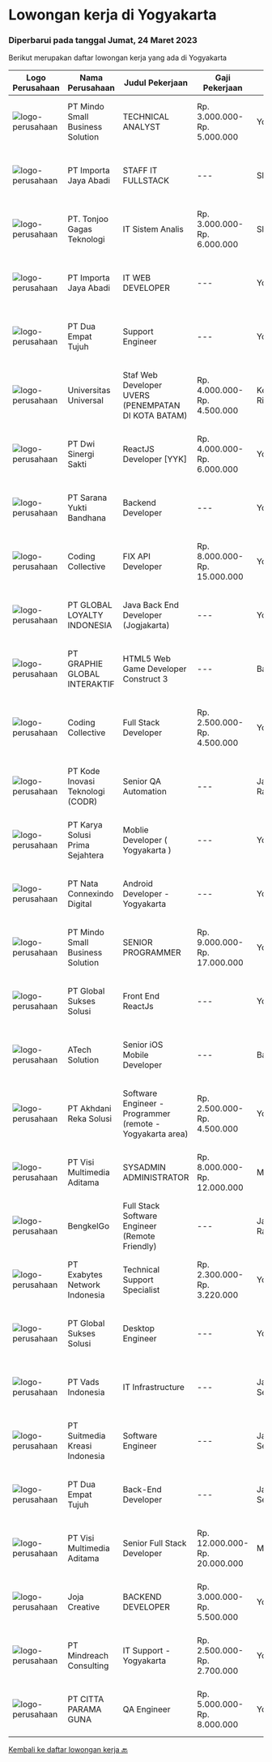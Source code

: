 
  # Lowongan kerja di Yogyakarta

  ### Diperbarui pada tanggal Jumat, 24 Maret 2023

  Berikut merupakan daftar lowongan kerja yang ada di Yogyakarta

  |Logo Perusahaan | Nama Perusahaan | Judul Pekerjaan | Gaji Pekerjaan | Lokasi | Deskripsi | Tanggal diunggah | Pranala |
  | -------------- | --------------- | --------------- | --------- | --------- | -------------- | ------- | ----------- |
  |![logo-perusahaan](https://i.ibb.co/sqvTCh9/112815900-stock-vector-no-image-available-icon-flat-vector.webp)|PT Mindo Small Business Solution|TECHNICAL ANALYST|Rp. 3.000.000-Rp. 5.000.000|Yogyakarta|Minimum Qualifications and Experience : Bachelor's degree in related fields. Have at least 2 years of working experience in the related field...|Kamis, 23 Maret 2023|https://www.jobstreet.co.id/id/job/technical-analyst-4260947?token=0~134ec22d-ab02-4c32-b6aa-5a1a1e8e0a9b&sectionRank=1&jobId=jobstreet-id-job-4260947|
|![logo-perusahaan](https://image-service-cdn.seek.com.au/cd40cd7d97052507a8ec3890747892cc72020ed8/ee4dce1061f3f616224767ad58cb2fc751b8d2dc)|PT Importa Jaya Abadi|STAFF IT FULLSTACK|---|Sleman|IT FULLSTACKKUALIFIKASI Usia maksimal 25 tahun Pendidikan IT/System Informasi Familiar dengan PHP, Rest API, Laravel, CI MySQL, CSS dan JQuery,...|Rabu, 22 Maret 2023|https://www.jobstreet.co.id/id/job/staff-it-fullstack-4251542?token=0~134ec22d-ab02-4c32-b6aa-5a1a1e8e0a9b&sectionRank=2&jobId=jobstreet-id-job-4251542|
|![logo-perusahaan](https://image-service-cdn.seek.com.au/4600908cb60ff997f84b15ff5c52e4f4c2ee93ea/ee4dce1061f3f616224767ad58cb2fc751b8d2dc)|PT. Tonjoo Gagas Teknologi|IT Sistem Analis|Rp. 3.000.000-Rp. 6.000.000|Sleman|✔ Requirement: Memiliki pengetahuan teknis yang baik tentang teknologi web (sistem informasi, website, aplikasi mobile). Memiliki pengalaman...|Rabu, 22 Maret 2023|https://www.jobstreet.co.id/id/job/it-sistem-analis-4252347?token=0~134ec22d-ab02-4c32-b6aa-5a1a1e8e0a9b&sectionRank=3&jobId=jobstreet-id-job-4252347|
|![logo-perusahaan](https://image-service-cdn.seek.com.au/cd40cd7d97052507a8ec3890747892cc72020ed8/ee4dce1061f3f616224767ad58cb2fc751b8d2dc)|PT Importa Jaya Abadi|IT WEB DEVELOPER|---|Yogyakarta|IT WEB DEVELOPERKUALIFIKASI Usia maksimal 30 tahun Pendidikan IT/System Informasi Familiar dengan PHP, Rest API, Laravel, CI MySQL, CSS dan JQuery,...|Rabu, 22 Maret 2023|https://www.jobstreet.co.id/id/job/it-web-developer-4252645?token=0~134ec22d-ab02-4c32-b6aa-5a1a1e8e0a9b&sectionRank=4&jobId=jobstreet-id-job-4252645|
|![logo-perusahaan](https://image-service-cdn.seek.com.au/77b21a0ee2c136c382dd20b539140dcaf7d79275/ee4dce1061f3f616224767ad58cb2fc751b8d2dc)|PT Dua Empat Tujuh|Support Engineer|---|Yogyakarta|Kualifikasi: SMK, D3, S1 TKJ, RPL, Sistem Informasi / Teknik Informatika Mengerti algoritma pemrograman Menguasai minimal satu bahasa pemrograman...|Selasa, 21 Maret 2023|https://www.jobstreet.co.id/id/job/support-engineer-4249367?token=0~134ec22d-ab02-4c32-b6aa-5a1a1e8e0a9b&sectionRank=5&jobId=jobstreet-id-job-4249367|
|![logo-perusahaan](https://image-service-cdn.seek.com.au/872a4f5f67ec54088d1d3b199ea228bef1b40ae9/ee4dce1061f3f616224767ad58cb2fc751b8d2dc)|Universitas Universal|Staf Web Developer UVERS (PENEMPATAN DI KOTA BATAM)|Rp. 4.000.000-Rp. 4.500.000|Kepulauan Riau|-Minimal Lulusan S1 Bidang Ilmu Komputer/ Pemrograman-Menguasai konsep web dasar (PHP,HTML,JavaScript,Jquery,etc)-Menguasai framework Laravel dan...|Senin, 20 Maret 2023|https://www.jobstreet.co.id/id/job/staf-web-developer-uvers-penempatan-di-kota-batam-4268578?token=0~134ec22d-ab02-4c32-b6aa-5a1a1e8e0a9b&sectionRank=6&jobId=jobstreet-id-job-4268578|
|![logo-perusahaan](https://image-service-cdn.seek.com.au/e95a061b735bddab1e607e5a77ffcd7088c1c24d/ee4dce1061f3f616224767ad58cb2fc751b8d2dc)|PT Dwi Sinergi Sakti|ReactJS Developer [YYK]|Rp. 4.000.000-Rp. 6.000.000|Yogyakarta|Sebelum anda melamar pastikan anda Domisili di Yogyakarta atau berkenan pindah ke Yogyakarta.Deskripsi PekerjaanSaat ini kita sedang membangun...|Kamis, 23 Maret 2023|https://www.jobstreet.co.id/id/job/reactjs-developer-%5Byyk%5D-4272270?token=0~134ec22d-ab02-4c32-b6aa-5a1a1e8e0a9b&sectionRank=7&jobId=jobstreet-id-job-4272270|
|![logo-perusahaan](https://image-service-cdn.seek.com.au/d532815e7d216534ef42926c57edf5adad2c549a/ee4dce1061f3f616224767ad58cb2fc751b8d2dc)|PT Sarana Yukti Bandhana|Backend Developer|---|Yogyakarta|Job Description : Participate in the entire application life cycle, focusing on coding Write clean and maintainable code based on given requirement...|Rabu, 22 Maret 2023|https://www.jobstreet.co.id/id/job/backend-developer-4251503?token=0~134ec22d-ab02-4c32-b6aa-5a1a1e8e0a9b&sectionRank=8&jobId=jobstreet-id-job-4251503|
|![logo-perusahaan](https://image-service-cdn.seek.com.au/24a7297959412a4000416265921f6daa6368513d/ee4dce1061f3f616224767ad58cb2fc751b8d2dc)|Coding Collective|FIX API Developer|Rp. 8.000.000-Rp. 15.000.000|Yogyakarta|Responsibility Connecting an Excel spreadsheet  to a FIX API involves creating an automated script that can trigger the FIX API from within Excel....|Rabu, 22 Maret 2023|https://www.jobstreet.co.id/id/job/fix-api-developer-4252198?token=0~134ec22d-ab02-4c32-b6aa-5a1a1e8e0a9b&sectionRank=9&jobId=jobstreet-id-job-4252198|
|![logo-perusahaan](https://image-service-cdn.seek.com.au/73a8e7ddf5b69487233fbbb3c0f06556b090db98/ee4dce1061f3f616224767ad58cb2fc751b8d2dc)|PT GLOBAL LOYALTY INDONESIA|Java Back End Developer (Jogjakarta)|---|Yogyakarta|Responsibilities : Create, maintain, and improve highly concurrent systems. Be part of a team and collaborate across groups. Write clean code using...|Rabu, 22 Maret 2023|https://www.jobstreet.co.id/id/job/java-back-end-developer-jogjakarta-4252309?token=0~134ec22d-ab02-4c32-b6aa-5a1a1e8e0a9b&sectionRank=10&jobId=jobstreet-id-job-4252309|
|![logo-perusahaan](https://image-service-cdn.seek.com.au/4cf2a680e40684f2c1e45f1d04725525a26ebc67/ee4dce1061f3f616224767ad58cb2fc751b8d2dc)|PT GRAPHIE GLOBAL INTERAKTIF|HTML5 Web Game Developer Construct 3|---|Bali|Deskripsi Pekerjaan : Usia maksimal 35 tahun Pendidikan terakhir minimal D3 Menyenangi dunia aplikasi komputer dan pembuatan game Mempunyai kemampuan...|Selasa, 21 Maret 2023|https://www.jobstreet.co.id/id/job/html5-web-game-developer-construct-3-4258701?token=0~134ec22d-ab02-4c32-b6aa-5a1a1e8e0a9b&sectionRank=11&jobId=jobstreet-id-job-4258701|
|![logo-perusahaan](https://image-service-cdn.seek.com.au/24a7297959412a4000416265921f6daa6368513d/ee4dce1061f3f616224767ad58cb2fc751b8d2dc)|Coding Collective|Full Stack Developer|Rp. 2.500.000-Rp. 4.500.000|Yogyakarta|Our client is a cybersecurity company from Yogyakarta which focuses on vulnerability assessment and penetration testing.RESPONSIBILITIESThe successful...|Rabu, 22 Maret 2023|https://www.jobstreet.co.id/id/job/full-stack-developer-4257528?token=0~134ec22d-ab02-4c32-b6aa-5a1a1e8e0a9b&sectionRank=12&jobId=jobstreet-id-job-4257528|
|![logo-perusahaan](https://image-service-cdn.seek.com.au/6d97a4ffe0f325e8e84b260a2064eead4009eff7/ee4dce1061f3f616224767ad58cb2fc751b8d2dc)|PT Kode Inovasi Teknologi (CODR)|Senior QA Automation|---|Jakarta Raya|Minimum Requirements: Candidates must possess at least a Bachelor's Degree in Engineering (Computer/Telecommunication), Computer Science/Information...|Rabu, 22 Maret 2023|https://www.jobstreet.co.id/id/job/senior-qa-automation-4251849?token=0~134ec22d-ab02-4c32-b6aa-5a1a1e8e0a9b&sectionRank=13&jobId=jobstreet-id-job-4251849|
|![logo-perusahaan](https://image-service-cdn.seek.com.au/bb0f2c313297f2db3d497466b95d7da85644edc0/ee4dce1061f3f616224767ad58cb2fc751b8d2dc)|PT Karya Solusi Prima Sejahtera|Moblie Developer ( Yogyakarta )|---|Yogyakarta|Kualifikasi Pendidikan Minimal D3 Memiliki kemampuan dalam pengembangan Aplikasi Mobile menggunakan Flutter dan Ionic Memiliki kemampuan dalam...|Selasa, 21 Maret 2023|https://www.jobstreet.co.id/id/job/moblie-developer-yogyakarta-4249630?token=0~134ec22d-ab02-4c32-b6aa-5a1a1e8e0a9b&sectionRank=14&jobId=jobstreet-id-job-4249630|
|![logo-perusahaan](https://image-service-cdn.seek.com.au/77667e2fe8ce9ab1b7bf269da866e83ff28b2033/ee4dce1061f3f616224767ad58cb2fc751b8d2dc)|PT Nata Connexindo Digital|Android Developer - Yogyakarta|---|Yogyakarta|General Specification: Young passionate, maximal age 30 D3/S1 in Information Technology (Computer Science) with minimum IPK 3.00 Must be a creative,...|Rabu, 22 Maret 2023|https://www.jobstreet.co.id/id/job/android-developer-yogyakarta-4252374?token=0~134ec22d-ab02-4c32-b6aa-5a1a1e8e0a9b&sectionRank=15&jobId=jobstreet-id-job-4252374|
|![logo-perusahaan](https://i.ibb.co/sqvTCh9/112815900-stock-vector-no-image-available-icon-flat-vector.webp)|PT Mindo Small Business Solution|SENIOR PROGRAMMER|Rp. 9.000.000-Rp. 17.000.000|Yogyakarta|Qualifications: Expertise in one of these Programming languages is a must (python, PHP or Golang). Good analytical skills and ability to follow the...|Minggu, 19 Maret 2023|https://www.jobstreet.co.id/id/job/senior-programmer-4256947?token=0~134ec22d-ab02-4c32-b6aa-5a1a1e8e0a9b&sectionRank=16&jobId=jobstreet-id-job-4256947|
|![logo-perusahaan](https://image-service-cdn.seek.com.au/186a9ca97c9050b5f74b9d52c29d1295c842cef8/ee4dce1061f3f616224767ad58cb2fc751b8d2dc)|PT Global Sukses Solusi|Front End ReactJs|---|Yogyakarta|Help build the world-class productivity and collaboration platform Building and maintaining product features, ensuring performance, security and...|Selasa, 21 Maret 2023|https://www.jobstreet.co.id/id/job/front-end-reactjs-4269471?token=0~134ec22d-ab02-4c32-b6aa-5a1a1e8e0a9b&sectionRank=17&jobId=jobstreet-id-job-4269471|
|![logo-perusahaan](https://image-service-cdn.seek.com.au/47c310cb4a4b2f78eb96e68d023d29f0872524d1/ee4dce1061f3f616224767ad58cb2fc751b8d2dc)|ATech Solution|Senior iOS Mobile Developer|---|Bali|Responsibilities: Research, design, develop, enhance, and maintain high performance iOS applications Collaborate with cross functional teams to...|Kamis, 23 Maret 2023|https://www.jobstreet.co.id/id/job/senior-ios-mobile-developer-4253498?token=0~134ec22d-ab02-4c32-b6aa-5a1a1e8e0a9b&sectionRank=18&jobId=jobstreet-id-job-4253498|
|![logo-perusahaan](https://image-service-cdn.seek.com.au/6e8788e55b83d22af1022fe3067e73fdcb032b02/ee4dce1061f3f616224767ad58cb2fc751b8d2dc)|PT Akhdani Reka Solusi|Software Engineer - Programmer (remote - Yogyakarta area)|Rp. 2.500.000-Rp. 4.500.000|Yogyakarta|Keuntungan Junior level / fresh grad sedang cari pengalaman kerja? Tempat kerja yang mendidik team atas kerja keras dan kreativitas? dan bekerja...|Sabtu, 18 Maret 2023|https://www.jobstreet.co.id/id/job/software-engineer-programmer-remote-yogyakarta-area-4255334?token=0~134ec22d-ab02-4c32-b6aa-5a1a1e8e0a9b&sectionRank=19&jobId=jobstreet-id-job-4255334|
|![logo-perusahaan](https://image-service-cdn.seek.com.au/b8528c389ba1b59ec14f571684d5a518b5b2a7b1/ee4dce1061f3f616224767ad58cb2fc751b8d2dc)|PT Visi Multimedia Aditama|SYSADMIN ADMINISTRATOR|Rp. 8.000.000-Rp. 12.000.000|Malang|PT Visi Multimedia Aditama is a fast-growing multinational IT company that focuses on providing various IT services, building web-based application,...|Jumat, 17 Maret 2023|https://www.jobstreet.co.id/id/job/sysadmin-administrator-4266320?token=0~134ec22d-ab02-4c32-b6aa-5a1a1e8e0a9b&sectionRank=20&jobId=jobstreet-id-job-4266320|
|![logo-perusahaan](https://image-service-cdn.seek.com.au/acf4070d77d9a3819e765d47c1f14d03464f288b/ee4dce1061f3f616224767ad58cb2fc751b8d2dc)|BengkelGo|Full Stack Software Engineer (Remote Friendly)|---|Jakarta Raya|Requirements: Build simple e-commerce automotive platform Build both back-end and front-end services. Write clean, reusable, maintainable code Design,...|Kamis, 23 Maret 2023|https://www.jobstreet.co.id/id/job/full-stack-software-engineer-remote-friendly-4271535?token=0~134ec22d-ab02-4c32-b6aa-5a1a1e8e0a9b&sectionRank=21&jobId=jobstreet-id-job-4271535|
|![logo-perusahaan](https://image-service-cdn.seek.com.au/25233e4400051c090a40c7fb0f8b3fe80ef9a9b4/ee4dce1061f3f616224767ad58cb2fc751b8d2dc)|PT Exabytes Network Indonesia|Technical Support Specialist|Rp. 2.300.000-Rp. 3.220.000|Yogyakarta|• To provide technical assistance to clients for products &amp; services offered by Exabytes• To provide guidance to clients for products &amp;...|Jumat, 17 Maret 2023|https://www.jobstreet.co.id/id/job/technical-support-specialist-4253408?token=0~134ec22d-ab02-4c32-b6aa-5a1a1e8e0a9b&sectionRank=22&jobId=jobstreet-id-job-4253408|
|![logo-perusahaan](https://image-service-cdn.seek.com.au/f494db2ac8c7d08350bf47fb863706a2c8511c12/ee4dce1061f3f616224767ad58cb2fc751b8d2dc)|PT Global Sukses Solusi|Desktop Engineer|---|Yogyakarta|Job SummaryOur backend programmer will develop and maintain custom modifications to ERP's core system. Develop and maintain data integration and...|Sabtu, 18 Maret 2023|https://www.jobstreet.co.id/id/job/desktop-engineer-4255189?token=0~134ec22d-ab02-4c32-b6aa-5a1a1e8e0a9b&sectionRank=23&jobId=jobstreet-id-job-4255189|
|![logo-perusahaan](https://image-service-cdn.seek.com.au/5fb25b1bade82f662f860c9590760e79b4ce1c91/ee4dce1061f3f616224767ad58cb2fc751b8d2dc)|PT Vads Indonesia|IT Infrastructure|---|Jakarta Selatan|IT Infrastructure Call CenterRequirement : Min. D3/S1 IT Asterisk Programmer, PHP, Linux Script, Java Script Develop Social Media Analytic Application...|Selasa, 14 Maret 2023|https://www.jobstreet.co.id/id/job/it-infrastructure-4260936?token=0~134ec22d-ab02-4c32-b6aa-5a1a1e8e0a9b&sectionRank=24&jobId=jobstreet-id-job-4260936|
|![logo-perusahaan](https://image-service-cdn.seek.com.au/a5c9031380eb08bdce605f2fa1a6e5e724a6def0/ee4dce1061f3f616224767ad58cb2fc751b8d2dc)|PT Suitmedia Kreasi Indonesia|Software Engineer|---|Jakarta Selatan|RoleYou will develop and deliver high-quality web and mobile apps.Responsibilities Develop backend system of web and mobile applications. Deliver...|Jumat, 17 Maret 2023|https://www.jobstreet.co.id/id/job/software-engineer-4267188?token=0~134ec22d-ab02-4c32-b6aa-5a1a1e8e0a9b&sectionRank=25&jobId=jobstreet-id-job-4267188|
|![logo-perusahaan](https://image-service-cdn.seek.com.au/d2d3884bcbeff9e992cca4e05452eaf9f393eaeb/ee4dce1061f3f616224767ad58cb2fc751b8d2dc)|PT Dua Empat Tujuh|Back-End Developer|---|Jakarta Selatan|Mengembangkan aplikasi back-end berbasis Java / Scala Implementasi algoritma statistik / machine learning ke dalam sistem big data (Spark)...|Jumat, 17 Maret 2023|https://www.jobstreet.co.id/id/job/back-end-developer-4245682?token=0~134ec22d-ab02-4c32-b6aa-5a1a1e8e0a9b&sectionRank=26&jobId=jobstreet-id-job-4245682|
|![logo-perusahaan](https://image-service-cdn.seek.com.au/b8528c389ba1b59ec14f571684d5a518b5b2a7b1/ee4dce1061f3f616224767ad58cb2fc751b8d2dc)|PT Visi Multimedia Aditama|Senior Full Stack Developer|Rp. 12.000.000-Rp. 20.000.000|Malang|Responsibilities: Develop application using ReactJs and/or NextJS. Work closely with Product Leader to design and build new features and insightful...|Minggu, 19 Maret 2023|https://www.jobstreet.co.id/id/job/senior-full-stack-developer-4257369?token=0~134ec22d-ab02-4c32-b6aa-5a1a1e8e0a9b&sectionRank=27&jobId=jobstreet-id-job-4257369|
|![logo-perusahaan](https://image-service-cdn.seek.com.au/60d7583092c3b48195dbdf83e42b2c982351ddda/ee4dce1061f3f616224767ad58cb2fc751b8d2dc)|Joja Creative|BACKEND DEVELOPER|Rp. 3.000.000-Rp. 5.500.000|Yogyakarta|RESPONSIBILITIES:·        Participate in the entire application lifecycle, focusing on coding and debugging·        Write clean code to develop...|Sabtu, 18 Maret 2023|https://www.jobstreet.co.id/id/job/backend-developer-4256747?token=0~134ec22d-ab02-4c32-b6aa-5a1a1e8e0a9b&sectionRank=28&jobId=jobstreet-id-job-4256747|
|![logo-perusahaan](https://image-service-cdn.seek.com.au/8fdce98ea70ed7051bfced9fa0ba8256aacf3d94/ee4dce1061f3f616224767ad58cb2fc751b8d2dc)|PT Mindreach Consulting|IT Support - Yogyakarta|Rp. 2.500.000-Rp. 2.700.000|Yogyakarta|IT Tech. Support Officers monitor and maintain computer systems and networks of an organization. Enabling them to install and configure computer...|Senin, 13 Maret 2023|https://www.jobstreet.co.id/id/job/it-support-yogyakarta-4259073?token=0~134ec22d-ab02-4c32-b6aa-5a1a1e8e0a9b&sectionRank=29&jobId=jobstreet-id-job-4259073|
|![logo-perusahaan](https://image-service-cdn.seek.com.au/b8e5898d68de6827ec5043c6d67c48fc8fdf03f1/ee4dce1061f3f616224767ad58cb2fc751b8d2dc)|PT CITTA PARAMA GUNA|QA Engineer|Rp. 5.000.000-Rp. 8.000.000|Yogyakarta|Job Desc Bachelor's degree in Computer Science, Engineering, or a related field. 1+ years of experience in software quality assurance or a recent...|Jumat, 17 Maret 2023|https://www.jobstreet.co.id/id/job/qa-engineer-4266623?token=0~134ec22d-ab02-4c32-b6aa-5a1a1e8e0a9b&sectionRank=30&jobId=jobstreet-id-job-4266623|


  [Kembali ke daftar lowongan kerja 🔙](../README.md#daftar-lowongan-kerja)
  